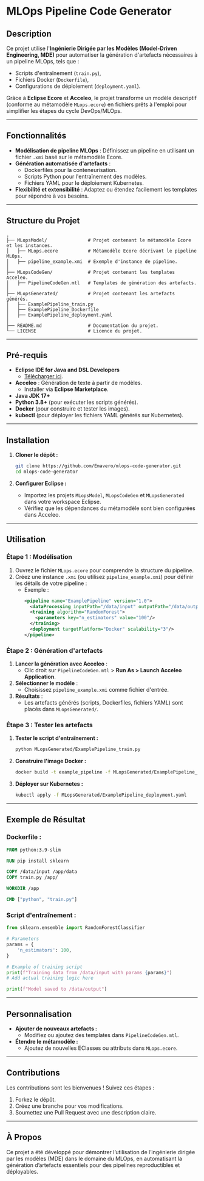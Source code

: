 
# **MLOps Pipeline Code Generator**


## **Description**

Ce projet utilise l'**Ingénierie Dirigée par les Modèles (Model-Driven Engineering, MDE)** pour automatiser la génération d'artefacts nécessaires à un pipeline MLOps, tels que :
- Scripts d'entraînement (`train.py`),
- Fichiers Docker (`Dockerfile`),
- Configurations de déploiement (`deployment.yaml`).

Grâce à **Eclipse Ecore** et **Acceleo**, le projet transforme un modèle descriptif (conforme au métamodèle `MLops.ecore`) en fichiers prêts à l'emploi pour simplifier les étapes du cycle DevOps/MLOps.

---

## **Fonctionnalités**

- **Modélisation de pipeline MLOps** : Définissez un pipeline en utilisant un fichier `.xmi` basé sur le métamodèle Ecore.
- **Génération automatisée d'artefacts** : 
  - Dockerfiles pour la conteneurisation.
  - Scripts Python pour l'entraînement des modèles.
  - Fichiers YAML pour le déploiement Kubernetes.
- **Flexibilité et extensibilité** : Adaptez ou étendez facilement les templates pour répondre à vos besoins.

---

## **Structure du Projet**

```
.
├── MLopsModel/               # Projet contenant le métamodèle Ecore et les instances.
│   ├── MLops.ecore           # Métamodèle Ecore décrivant le pipeline MLOps.
│   ├── pipeline_example.xmi  # Exemple d'instance de pipeline.
│
├── MLopsCodeGen/             # Projet contenant les templates Acceleo.
│   ├── PipelineCodeGen.mtl   # Templates de génération des artefacts.
│
├── MLopsGenerated/           # Projet contenant les artefacts générés.
│   ├── ExamplePipeline_train.py
│   ├── ExamplePipeline_Dockerfile
│   ├── ExamplePipeline_deployment.yaml
│
├── README.md                 # Documentation du projet.
└── LICENSE                   # Licence du projet.
```

---

## **Pré-requis**

- **Eclipse IDE for Java and DSL Developers**
  - [Télécharger ici](https://www.eclipse.org/downloads/).
- **Acceleo** : Génération de texte à partir de modèles.
  - Installer via **Eclipse Marketplace**.
- **Java JDK 17+**
- **Python 3.8+** (pour exécuter les scripts générés).
- **Docker** (pour construire et tester les images).
- **kubectl** (pour déployer les fichiers YAML générés sur Kubernetes).

---

## **Installation**

1. **Cloner le dépôt :**
   ```bash
   git clone https://github.com/Emavero/mlops-code-generator.git
   cd mlops-code-generator
   ```

2. **Configurer Eclipse :**
   - Importez les projets `MLopsModel`, `MLopsCodeGen` et `MLopsGenerated` dans votre workspace Eclipse.
   - Vérifiez que les dépendances du métamodèle sont bien configurées dans Acceleo.

---

## **Utilisation**

### **Étape 1 : Modélisation**
1. Ouvrez le fichier `MLops.ecore` pour comprendre la structure du pipeline.
2. Créez une instance `.xmi` (ou utilisez `pipeline_example.xmi`) pour définir les détails de votre pipeline :
   - Exemple :
     ```xml
     <pipeline name="ExamplePipeline" version="1.0">
       <dataProcessing inputPath="/data/input" outputPath="/data/output"/>
       <training algorithm="RandomForest">
         <parameters key="n_estimators" value="100"/>
       </training>
       <deployment targetPlatform="Docker" scalability="3"/>
     </pipeline>
     ```

### **Étape 2 : Génération d'artefacts**
1. **Lancer la génération avec Acceleo** :
   - Clic droit sur `PipelineCodeGen.mtl` > **Run As > Launch Acceleo Application**.
2. **Sélectionner le modèle** :
   - Choisissez `pipeline_example.xmi` comme fichier d'entrée.
3. **Résultats** :
   - Les artefacts générés (scripts, Dockerfiles, fichiers YAML) sont placés dans `MLopsGenerated/`.

### **Étape 3 : Tester les artefacts**
1. **Tester le script d'entraînement :**
   ```bash
   python MLopsGenerated/ExamplePipeline_train.py
   ```
2. **Construire l'image Docker :**
   ```bash
   docker build -t example_pipeline -f MLopsGenerated/ExamplePipeline_Dockerfile .
   ```
3. **Déployer sur Kubernetes :**
   ```bash
   kubectl apply -f MLopsGenerated/ExamplePipeline_deployment.yaml
   ```

---

## **Exemple de Résultat**

### Dockerfile :
```dockerfile
FROM python:3.9-slim

RUN pip install sklearn

COPY /data/input /app/data
COPY train.py /app/

WORKDIR /app

CMD ["python", "train.py"]
```

### Script d'entraînement :
```python
from sklearn.ensemble import RandomForestClassifier

# Parameters
params = {
    'n_estimators': 100,
}

# Example of training script
print(f"Training data from /data/input with params {params}")
# Add actual training logic here

print(f"Model saved to /data/output")
```

---

## **Personnalisation**

- **Ajouter de nouveaux artefacts :**
  - Modifiez ou ajoutez des templates dans `PipelineCodeGen.mtl`.
- **Étendre le métamodèle :**
  - Ajoutez de nouvelles EClasses ou attributs dans `MLops.ecore`.

---

## **Contributions**

Les contributions sont les bienvenues ! Suivez ces étapes :
1. Forkez le dépôt.
2. Créez une branche pour vos modifications.
3. Soumettez une Pull Request avec une description claire.


---

## **À Propos**

Ce projet a été développé pour démontrer l’utilisation de l’ingénierie dirigée par les modèles (MDE) dans le domaine du MLOps, en automatisant la génération d’artefacts essentiels pour des pipelines reproductibles et déployables.
